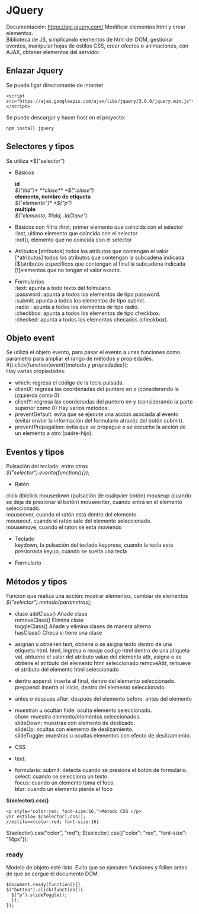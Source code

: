 # JQuery
Documentación: 
https://api.jquery.com/
Modificar elementos html y crear elementos.  
Biblioteca de JS, simplicando elementos de html del DOM, gestionar eventos, manipular hojas de estilos CSS, crear efectos o animaciones, con AJAX, obtener elementos del servidor.

## Enlazar Jquery

Se puede ligar directamente de internet
```
<script src="https://ajax.googleapis.com/ajax/libs/jquery/3.6.0/jquery.min.js"></script>
```
Se puede descargar y hacer host en el proyecto: 
```
npm install jquery
```
## Selectores y tipos
Se utiliza *$("selector")
* Básicos  

  **id**  
    *$("#id")*  
  **clase**   
    *$(".clase")*  
  **elemento, nombre de etiqueta**   
   *$("elemento")*  
    *$("p")*  
  **multiple**   
    *$("elemento, #laId, .laClase")*  
  
* Básicos con filtro
    \:first, primer elemento que coincida con el selector  
    \:last, ultimo elemento que coincida con el selector  
    \:not(), elemento que no coincida con el selector  
    
* Atributos
[atributos] todos los atributos que contengan el valor  
[\*atributos] todos los atributos que contengan la subcadena indicada  
[$]atributos especificos que contengan al final la subcadena indicada  
[!]elementos que no tengan el valor exacto. 
* Formularios  
\:text: apunta a todo texto del folmulario  
\:password: apunta a todos los elementos de tipo password.  
\:submit: apunta a todos los elementos de tipo submit.   
\:radio : apunta a todos los elementos de tipo radio.  
\:checkbox: apunta a todos los elementos de tipo checkbox.  
\:checked: apunta a todos los elementos checados (checkbox).  

## Objeto event
Se utiliza el objeto evento, para pasar el evento a unas funciones como parametro para ampliar el rango de métodos y propiedades.  
#().click(function(event){metodo y propiedades});  
Hay varias propiedades:  
* which: regresa el código de la tecla pulsada. 
* clientX: regresa las coordenadas del puntero en x (considerando la izquierda como 0)
* clientY: regresa las coordenadas del puntero en y (considerando la parte superior como 0)
Hay varios métodos:  
* preventDefault: evita que se ejecute una acción asociada al evento (evitar enviar la información del formulario atravéz del botón submit).
* preventPropagation: evita que se propague o se escuche la acción de un elemento a otro (padre-hijo).  

## Eventos y tipos

Pulsación del teclado, entre otros  
*$("selector").evento(function(){});*
* Ratón

click
dblclick
mousedown (pulsación de cualquier botón)
mouseup (cuando se deja de presionar el botón)
mouseenter, cuando entra en el elemento seleccionado.  
mouseover, cuando el ratón está dentro del elemento.  
mouseout, cuando el ratón sale del elemento seleccionado.  
mousemove, cuando el raton se está moviendo   
* Teclado  
keydown, la pulsación del teclado
keypress, cuando la tecla esta presionada
keyup, cuando se suelta una tecla

* Formulario


## Métodos y tipos
Función que realiza una acción: mostrar elementos, cambiar de elementos
*$("selector").metodo(parametros);*
* clase
addClass() Añade clase  
removeClass() Elimina clase  
toggleClass() Añade y elimina clases de manera alterna  
hasClass() Checa si tiene una clase  

* asignan u obtienen
text, obtiene o se asigna texto dentro de una etiqueta html. 
html, ingresa o recoje codigo html dentro de una atiqueta
val, obtuene el valor del atributo value del elemento
attr, asigna o se obtiene el atributo del elemento html seleccionado
removeAttr, remueve el atributo del elemento html seleccionado
* dentro
append: inserta al final, dentro del elemento seleccionado. 
preppend: inserta al inicio, dentro del elemento seleccionado. 
* antes o despues
after: después del elemento
before: antes del elemento 
* muestran u ocultan
hide: oculta elemento seleccionado.  
show: muestra elemento/elementos seleccionados.  
slideDown: muestras con elemento de deslizado.  
slideUp: ocultas con elemento de deslizamiento.  
slideToggle: muestras u ocultas elementos con efecto de deslizamiento.   
* CSS
* text: 
* formulario:
submit: detecta cuando se presiona el botón de formulario.   
select: cuando se selecciona un texto.  
focus: cuando un elemento toma el foco.   
blur: cuando un elemento pierde el foco  

**$(selector).css()**
```
<p style="color:red; font-size:16;">Método CSS </p>
var estilo= $(selector).css();
//estilo=={color:red; font-size:16}

```
$(selector).css("color", "red");
$(selector).css({"color": "red", "font-size": "14px"});

### ready
Modelo de objeto esté listo. Evita que se ejecuten funciones y fallen antes de que se cargue el documento DOM.

```
$document.ready(function(){}
$("button").click(function(){
  $("p").slideToggle();
  });
});
```


